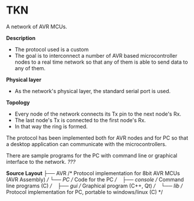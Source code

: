 TKN
===
A network of AVR MCUs.

**Description**
- The protocol used is a custom <Token Ring>
- The goal is to interconnect a number of AVR based 
microcontroller nodes to a real time network so that 
any of them is able to send data to any of them.

**Physical layer**
- As the network's physical layer, the standard serial port is used.

**Topology**
- Every node of the network connects its Tx pin to the next node's Rx. 
- The last node's Tx is connected to the first node's Rx.
- In that way the ring is formed.

The protocol has been implemented both for AVR nodes and for PC so that 
a desktop application can communicate with the microcontrollers.

There are sample programs for the PC 
with command line or graphical interface to 
the network. _???_

**Source Layout**
├── AVR         /* Protocol implementation for 8bit AVR MCUs (AVR Assembly) */
└── PC          /* Code for the PC */
   ├── console  /* Command line programs (C) */
   ├── gui      /* Graphical program (C++, Qt) */
   └── lib      /* Protocol implementation for PC, portable to windows/linux (C) */



